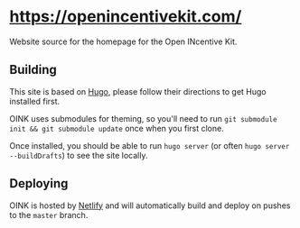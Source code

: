 # https://openincentivekit.com/

Website source for the homepage for the Open INcentive Kit.


## Building

This site is based on [Hugo](https://gohugo.io/), please follow their directions to get Hugo installed first.

OINK uses submodules for theming, so you'll need to run `git submodule init && git submodule update` once when you first clone.

Once installed, you should be able to run `hugo server` (or often `hugo server --buildDrafts`) to see the site locally.


## Deploying

OINK is hosted by [Netlify](https://www.netlify.com/) and will automatically build and deploy on pushes to the `master` branch.
